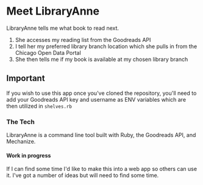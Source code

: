 # Meet LibraryAnne

LibraryAnne tells me what book to read next.
1. She accesses my reading list from the Goodreads API
2. I tell her my preferred library branch location which she pulls in from the Chicago Open Data Portal
3. She then tells me if my book is available at my chosen library branch

## Important

If you wish to use this app once you've cloned the repository, you'll need to add your Goodreads API key and username as ENV variables which are then utilized in `shelves.rb`

### The Tech

LibraryAnne is a command line tool built with Ruby, the Goodreads API, and Mechanize.

#### Work in progress
If I can find some time I'd like to make this into a web app so others can use it. I've got a number of ideas but will need to find some time.

